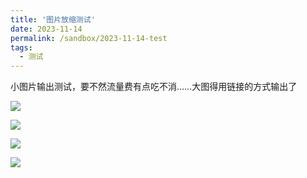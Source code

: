 ```yaml
---
title: '图片放缩测试'
date: 2023-11-14
permalink: /sandbox/2023-11-14-test
tags:
  - 测试
---
```


小图片输出测试，要不然流量费有点吃不消……大图得用链接的方式输出了

![](https://lailaps0713-blog.oss-cn-shanghai.aliyuncs.com/img/2023/DSC_0231.jpg?x-oss-process=image/resize,w_1080)

![](https://lailaps0713-blog.oss-cn-shanghai.aliyuncs.com/img/2023/DSC_1623.jpg?x-oss-process=image/resize,w_1080)

![](https://lailaps0713-blog.oss-cn-shanghai.aliyuncs.com/img/2023/DSC_0231.jpg?x-oss-process=image/resize,l_1080)

![](https://lailaps0713-blog.oss-cn-shanghai.aliyuncs.com/img/2023/DSC_1623.jpg?x-oss-process=image/resize,l_1080)
